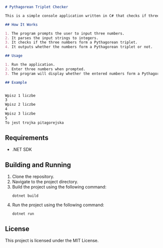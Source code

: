 ```markdown
# Pythagorean Triplet Checker

This is a simple console application written in C# that checks if three given numbers form a Pythagorean triplet.

## How It Works

1. The program prompts the user to input three numbers.
2. It parses the input strings to integers.
3. It checks if the three numbers form a Pythagorean triplet.
4. It outputs whether the numbers form a Pythagorean triplet or not.

## Usage

1. Run the application.
2. Enter three numbers when prompted.
3. The program will display whether the entered numbers form a Pythagorean triplet.

## Example


Wpisz 1 liczbe
3
Wpisz 2 liczbe
4
Wpisz 3 liczbe
5
To jest trojka pitagorejska
```

## Requirements

- .NET SDK

## Building and Running

1. Clone the repository.
2. Navigate to the project directory.
3. Build the project using the following command:
   ```
   dotnet build
   ```
4. Run the project using the following command:
   ```
   dotnet run
   ```

## License

This project is licensed under the MIT License.
```
